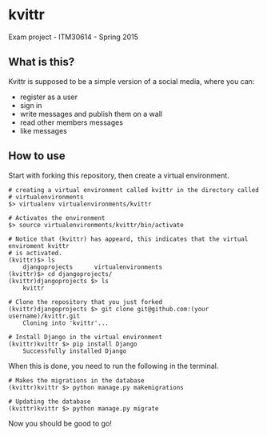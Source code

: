 # kvittr
Exam project - ITM30614 - Spring 2015

## What is this?
Kvittr is supposed to be a simple version of a social media, where you can:

* register as a user 
* sign in 
* write messages and publish them on a wall
* read other members messages
* like messages


## How to use
Start with forking this repository, then create a virtual environment.

```
# creating a virtual environment called kvittr in the directory called
# virtualenvironments
$> virtualenv virtualenvironments/kvittr

# Activates the environment
$> source virtualenvironments/kvittr/bin/activate

# Notice that (kvittr) has appeard, this indicates that the virtual enviroment kvittr
# is activated.
(kvittr)$> ls
    djangoprojects      virtualenvironments
(kvittr)$> cd djangoprojects/
(kvittr)djangoprojects $> ls
    kvittr

# Clone the repository that you just forked
(kvittr)djangoprojects $> git clone git@github.com:(your username)/kvittr.git
    Cloning into 'kvittr'...

# Install Django in the virtual environment
(kvittr)kvittr $> pip install Django
    Successfully installed Django

```

When this is done, you need to run the following in the terminal.

```
# Makes the migrations in the database
(kvittr)kvittr $> python manage.py makemigrations

# Updating the database
(kvittr)kvittr $> python manage.py migrate

```

Now you should be good to go!
